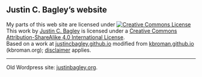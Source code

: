 ## Justin C. Bagley&rsquo;s website


My parts of this web site are licensed under
<a rel="license" href="http://creativecommons.org/licenses/by-sa/4.0/"><img alt="Creative Commons License" style="border-width:0" src="https://i.creativecommons.org/l/by-sa/4.0/88x31.png" /></a><br />This work by <a xmlns:cc="http://creativecommons.org/ns#" href="justinbagley.org" property="cc:attributionName" rel="cc:attributionURL">Justin C. Bagley</a> is licensed under a <a rel="license" href="http://creativecommons.org/licenses/by-sa/4.0/">Creative Commons Attribution-ShareAlike 4.0 International License</a>.<br />Based on a work at <a xmlns:dct="http://purl.org/dc/terms/" href="justincbagley.github.io" rel="dct:source">justincbagley.github.io</a> modified from [kbroman.github.io](https://github.com/kbroman/kbroman.github.io) (kbroman.org); [disclaimer](/pages/disclaimer.md) applies.

---

Old Wordpress site: [justinbagley.org](http://www.justinbagley.org).
